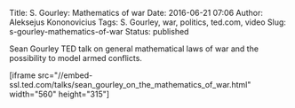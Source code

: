 Title: S. Gourley: Mathematics of war
Date: 2016-06-21 07:06
Author: Aleksejus Kononovicius
Tags: S. Gourley, war, politics, ted.com, video
Slug: s-gourley-mathematics-of-war
Status: published

Sean Gourley TED talk on general
mathematical laws of war and the possibility to model armed conflicts.

\[iframe
src="//embed-ssl.ted.com/talks/sean\_gourley\_on\_the\_mathematics\_of\_war.html"
width="560" height="315"\]
